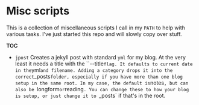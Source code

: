 

# Misc scripts

This is a collection of miscellaneous scripts I call in my `PATH` to help with various tasks. I've just started this repo and will slowly copy over stuff.

**TOC**

- `jpost` Creates a jekyll post with standard `yml` for my blog. At the very least it needs a title with the ``--title` flag. It defaults to current date in the `yml` and filename.
Adding a category drops it into the correct `_posts` folder, especially if you have more than one blog setup in the same root. In my case, the default is `notes`, but can also be `longform` or `reading`. You can change these to how your blog is setup, or just change it to `_posts` if that's in the root.
